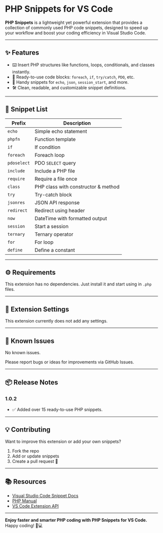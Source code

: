 # PHP Snippets for VS Code

**PHP Snippets** is a lightweight yet powerful extension that provides a collection of commonly used PHP code snippets, designed to speed up your workflow and boost your coding efficiency in Visual Studio Code.

---

## ✨ Features

- ⌨️ Insert PHP structures like functions, loops, conditionals, and classes instantly.
- 🔁 Ready-to-use code blocks: `foreach`, `if`, `try/catch`, `PDO`, etc.
- 🧩 Handy snippets for `echo`, `json`, `session_start`, and more.
- 🛠 Clean, readable, and customizable snippet definitions.

---

## 🚀 Snippet List

| Prefix       | Description                          |
|--------------|--------------------------------------|
| `echo`       | Simple echo statement                |
| `phpfn`      | Function template                    |
| `if`         | If condition                         |
| `foreach`    | Foreach loop                         |
| `pdoselect`  | PDO `SELECT` query                   |
| `include`    | Include a PHP file                   |
| `require`    | Require a file once                  |
| `class`      | PHP class with constructor & method  |
| `try`        | Try-catch block                      |
| `jsonres`    | JSON API response                    |
| `redirect`   | Redirect using header                |
| `now`        | DateTime with formatted output       |
| `session`    | Start a session                      |
| `ternary`    | Ternary operator                     |
| `for`        | For loop                             |
| `define`     | Define a constant                    |

---

## ⚙️ Requirements

This extension has no dependencies. Just install it and start using in `.php` files.

---

## 🔧 Extension Settings

This extension currently does not add any settings.

---

## 🐞 Known Issues

No known issues.

Please report bugs or ideas for improvements via GitHub Issues.

---

## 📦 Release Notes

### 1.0.2

- ✅ Added over 15 ready-to-use PHP snippets.

---

## 💡 Contributing

Want to improve this extension or add your own snippets?

1. Fork the repo
2. Add or update snippets
3. Create a pull request 🚀

---

## 📚 Resources

- [Visual Studio Code Snippet Docs](https://code.visualstudio.com/docs/editor/userdefinedsnippets)
- [PHP Manual](https://www.php.net/manual/en/)
- [VS Code Extension API](https://code.visualstudio.com/api)

---

**Enjoy faster and smarter PHP coding with PHP Snippets for VS Code.**  
Happy coding! 🐘💻
